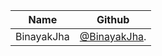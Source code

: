 | Name           | Github                                                |
| -------------- | ----------------------------------------------------- |
| BinayakJha     | [@BinayakJha](https://github.com/BinayakJha).         |
